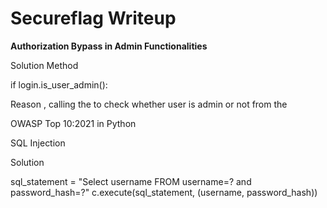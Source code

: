 # Secureflag Writeup


**Authorization Bypass in Admin Functionalities**

Solution Method 

if login.is_user_admin():

Reason , calling the to check whether user is admin or not from the 

OWASP Top 10:2021 in Python
 
 SQL Injection 

Solution

sql_statement = "Select username FROM username=? and password_hash=?"
c.execute(sql_statement, (username, password_hash))
